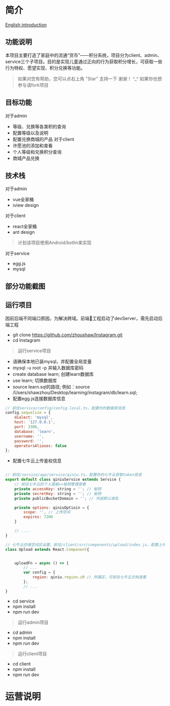 
# 简介

[English introduction](./README_EN.md)

## 功能说明
  本项目主要打造了家庭中的流通“货币”——积分系统，项目分为client、admin、service三个子项目。目的是实现儿童通过正向的行为获取积分增长，可获取一些行为特权、愿望实现、积分兑换等功能。
  > 如果对您有帮助，您可以点右上角 "Star" 支持一下 谢谢！ ^_^
  > 如果你也想参与请fork项目

## 目标功能
对于admin
- 等级、兑换等各类积的查询
- 配置等级以及说明
- 配置兑换商城的产品
对于client
- 许愿池的添加和查看
- 个人等级和兑换积分查询
- 商城产品兑换

## 技术栈
对于admin
- vue全家桶
- iview design

对于client
- react全家桶
- ant design
> 计划该项目使用Android/kotlin来实现

对于service
- egg.js
- mysql

## 部分功能截图


## 运行项目

因前后端不同端口原因，为解决跨域。前端工程启动了devServer，需先启动后端工程

* git clone https://github.com/zhoushaw/Instagram.git
* cd Instagram

> 运行service项目

* 请确保本地已装mysql，并配置全局变量
* mysql -u root -p 并输入数据库密码
* create database learn; 创建learn数据库
* use learn;  切换数据库
* source learn.sql的路径; 例如：source /Users/shawzhou/Desktop/learning/instagram/db/learn.sql;
* 配置egg.js连接数据库信息

```javascript
// 前往service/config/config.local.ts，配置你的数据库信息
config.sequelize = {
    dialect: 'mysql',
    host: '127.0.0.1',
    port: 3306,
    database: 'learn',
    username: '', 
    password: '', 
    operatorsAliases: false
};
```

* 配置七牛云上传鉴权信息

```javascript

// 前往/service/app/service/qiniu.ts，配置你的七牛云获取token信息
export default class qiniuService extends Service {
    // 前往七牛云的个人面板=>秘钥管理查看
    private accessKey: string = ''; // 秘钥
    private secretKey: string = ''; // 秘钥
    private publicBucketDomain = ''; // 外链默认域名

    private options: qiniuOptioin = {
        scope: '', // 上传空间
        expires: 7200
    }

    // ....
}

// 七牛云存储空间区设置，前往/client/src/components/upload/index.js，配置上传区
class Upload extends React.Component{


    uploadFn = async () => {
        // ...
        var config = {
            region: qiniu.region.z0 // 所属区，可前往七牛云文档查看
        };
        // ...
}
```


* cd service
* npm install
* npm run dev

> 运行admin项目

* cd admin
* npm install
* npm run dev

> 运行client项目

* cd client
* npm install
* npm run dev

# 运营说明